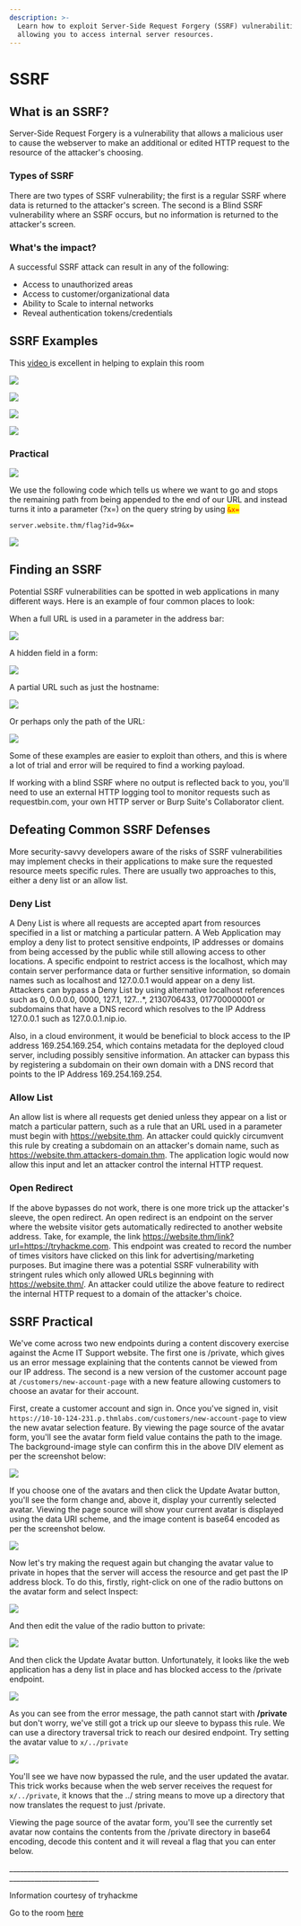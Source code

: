 ```yaml
---
description: >-
  Learn how to exploit Server-Side Request Forgery (SSRF) vulnerabilities,
  allowing you to access internal server resources.
---
```


# SSRF

## What is an SSRF?

Server-Side Request Forgery is a vulnerability that allows a malicious user to cause the webserver to make an additional or edited HTTP request to the resource of the attacker's choosing.

### Types of SSRF

There are two types of SSRF vulnerability; the first is a regular SSRF where data is returned to the attacker's screen. The second is a Blind SSRF vulnerability where an SSRF occurs, but no information is returned to the attacker's screen.&#x20;

### What's the impact?

A successful SSRF attack can result in any of the following:

* Access to unauthorized areas
* Access to customer/organizational data
* Ability to Scale to internal networks
* Reveal authentication tokens/credentials

## SSRF Examples

This [video ](https://www.youtube.com/watch?v=zWGOJSnH0HI)is excellent in helping to explain this room

![](../../../.gitbook/assets/image.png)

![](<../../../.gitbook/assets/image (23) (1) (1) (1).png>)

![](<../../../.gitbook/assets/image (32) (1) (1) (1).png>)

![](<../../../.gitbook/assets/image (24) (1) (1) (1).png>)

### Practical

![](<../../../.gitbook/assets/image (15) (1) (1) (1).png>)

We use the following code which tells us where we want to go and stops the remaining path from being appended to the end of our URL and instead turns it into a parameter (?x=) on the query string by using <mark style="color:red;">`&x=`</mark>

```
server.website.thm/flag?id=9&x=
```

![](<../../../.gitbook/assets/image (31) (1) (1) (1) (1).png>)

## Finding an SSRF

Potential SSRF vulnerabilities can be spotted in web applications in many different ways. Here is an example of four common places to look:

When a full URL is used in a parameter in the address bar:

![](<../../../.gitbook/assets/image (25) (1) (1) (1) (1) (1).png>)

A hidden field in a form:

![](<../../../.gitbook/assets/image (1).png>)

A partial URL such as just the hostname:

![](<../../../.gitbook/assets/image (7) (1) (1) (1) (1).png>)

Or perhaps only the path of the URL:

![](<../../../.gitbook/assets/image (20) (1) (1) (1) (1).png>)

Some of these examples are easier to exploit than others, and this is where a lot of trial and error will be required to find a working payload.

If working with a blind SSRF where no output is reflected back to you, you'll need to use an external HTTP logging tool to monitor requests such as requestbin.com, your own HTTP server or Burp Suite's Collaborator client.

## Defeating Common SSRF Defenses

More security-savvy developers aware of the risks of SSRF vulnerabilities may implement checks in their applications to make sure the requested resource meets specific rules. There are usually two approaches to this, either a deny list or an allow list.

### Deny List

A Deny List is where all requests are accepted apart from resources specified in a list or matching a particular pattern. A Web Application may employ a deny list to protect sensitive endpoints, IP addresses or domains from being accessed by the public while still allowing access to other locations. A specific endpoint to restrict access is the localhost, which may contain server performance data or further sensitive information, so domain names such as localhost and 127.0.0.1 would appear on a deny list. Attackers can bypass a Deny List by using alternative localhost references such as 0, 0.0.0.0, 0000, 127.1, 127._._.\*, 2130706433, 017700000001 or subdomains that have a DNS record which resolves to the IP Address 127.0.0.1 such as 127.0.0.1.nip.io.

Also, in a cloud environment, it would be beneficial to block access to the IP address 169.254.169.254, which contains metadata for the deployed cloud server, including possibly sensitive information. An attacker can bypass this by registering a subdomain on their own domain with a DNS record that points to the IP Address 169.254.169.254.

### Allow List

An allow list is where all requests get denied unless they appear on a list or match a particular pattern, such as a rule that an URL used in a parameter must begin with https://website.thm. An attacker could quickly circumvent this rule by creating a subdomain on an attacker's domain name, such as https://website.thm.attackers-domain.thm. The application logic would now allow this input and let an attacker control the internal HTTP request.

### Open Redirect

If the above bypasses do not work, there is one more trick up the attacker's sleeve, the open redirect. An open redirect is an endpoint on the server where the website visitor gets automatically redirected to another website address. Take, for example, the link https://website.thm/link?url=https://tryhackme.com. This endpoint was created to record the number of times visitors have clicked on this link for advertising/marketing purposes. But imagine there was a potential SSRF vulnerability with stringent rules which only allowed URLs beginning with https://website.thm/. An attacker could utilize the above feature to redirect the internal HTTP request to a domain of the attacker's choice.

## SSRF Practical

We've come across two new endpoints during a content discovery exercise against the Acme IT Support website. The first one is /private, which gives us an error message explaining that the contents cannot be viewed from our IP address. The second is a new version of the customer account page at `/customers/new-account-page` with a new feature allowing customers to choose an avatar for their account.

First, create a customer account and sign in. Once you've signed in, visit `https://10-10-124-231.p.thmlabs.com/customers/new-account-page` to view the new avatar selection feature. By viewing the page source of the avatar form, you'll see the avatar form field value contains the path to the image. The background-image style can confirm this in the above DIV element as per the screenshot below:

![](<../../../.gitbook/assets/image (3) (1).png>)

If you choose one of the avatars and then click the Update Avatar button, you'll see the form change and, above it, display your currently selected avatar. Viewing the page source will show your current avatar is displayed using the data URI scheme, and the image content is base64 encoded as per the screenshot below.

![](<../../../.gitbook/assets/image (29) (1) (1) (1) (1) (1).png>)

Now let's try making the request again but changing the avatar value to private in hopes that the server will access the resource and get past the IP address block. To do this, firstly, right-click on one of the radio buttons on the avatar form and select Inspect:

![](<../../../.gitbook/assets/image (30) (1) (1) (1).png>)

And then edit the value of the radio button to private:

![](<../../../.gitbook/assets/image (33) (1) (1) (1) (1) (1).png>)

And then click the Update Avatar button. Unfortunately, it looks like the web application has a deny list in place and has blocked access to the /private endpoint.

![](<../../../.gitbook/assets/image (18) (1) (1) (1).png>)

As you can see from the error message, the path cannot start with **/private** but don't worry, we've still got a trick up our sleeve to bypass this rule. We can use a directory traversal trick to reach our desired endpoint. Try setting the avatar value to `x/../private`

![](<../../../.gitbook/assets/image (8) (1) (1).png>)

You'll see we have now bypassed the rule, and the user updated the avatar. This trick works because when the web server receives the request for `x/../private`, it knows that the ../ string means to move up a directory that now translates the request to just /private.

Viewing the page source of the avatar form, you'll see the currently set avatar now contains the contents from the /private directory in base64 encoding, decode this content and it will reveal a flag that you can enter below.

\_\_\_\_\_\_\_\_\_\_\_\_\_\_\_\_\_\_\_\_\_\_\_\_\_\_\_\_\_\_\_\_\_\_\_\_\_\_\_\_\_\_\_\_\_\_\_\_\_\_\_\_\_\_\_\_\_\_\_\_\_\_\_\_\_\_\_\_\_\_\_\_\_\_\_\_\_\_\_\_\_\_\_\_\_\_\_\_\_\_\_\_\_\_\_\_\_\_\_\_\_\_\_

Information courtesy of tryhackme

Go to the room [here](https://tryhackme.com/room/ssrfqi)
